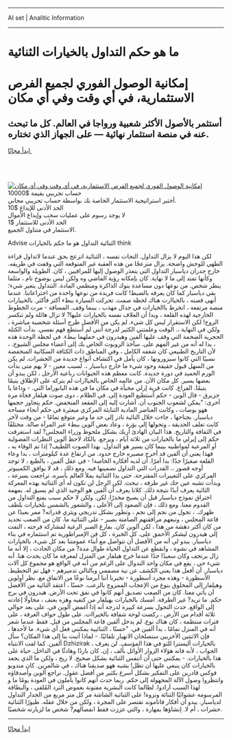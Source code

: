 <hr>AI set | Analitic Information
<hr>
<h1>ما هو حكم التداول بالخيارات الثنائية</h1>
<link rel="stylesheet" href="//binary-option.github.io/strategy/css/template.cta.html.min.css">

<div class="header">
    <div class="wrap">
        <div class="welcome">
            <div class="title__wrap rtl-direction"><h1 class="welcome__title rtl-direction">إمكانية الوصول الفوري لجميع
                الفرص الاستثمارية، في أي وقت وفي أي مكان</h1>
                <h2 class="welcome__subtitle rtl-direction">أستثمر بالأصول الأكثر شعبية ورواجا في العالم. كل ما تبحث عنه
                    في منصة استثمار نهائية — على الجهاز الذي تختاره.</h2>
                <div class="btn-non-regulated">
                    <a class="btn access__btn" href="https://bit.ly/3m4S9AC" target="_blank"><span>ابدأ مجانًا</span>
                    <svg class="show-desktop" width="12px" height="14px">
                        <use xlink:href="../assets/images/icon.svg?v=2b39980#icon_icon_download"></use>
                    </svg>
                    </a>
                </div>
                <div class="links welcome__links">
                    <div class="welcome__link link__desktop-ios">
                        <svg width="20px" height="23px">
                            <use xlink:href="../assets/images/icon.svg?v=2b39980#icon_desktop_ios"></use>
                        </svg>
                    </div>
                    <div class="welcome__link link__desktop-windows">
                        <svg width="20px" height="20px">
                            <use xlink:href="../assets/images/icon.svg?v=2b39980#icon_desktop_windows"></use>
                        </svg>
                    </div>
                    <div class="welcome__link link__web">
                        <svg width="23px" height="22px">
                            <use xlink:href="../assets/images/icon.svg?v=2b39980#icon_web"></use>
                        </svg>
                    </div>
                </div>
            </div>
            <a href="https://bit.ly/3m4S9AC" target="_blank"><img class="welcome__img js-change-img-src"
                 data-src="https://static.cdnpub.info/lp/mobile-partner-pwa/assets/images/header__img--ios.png?v=9b27e48"
                 src="https://static.cdnpub.info/lp/mobile-partner-pwa/assets/images/header__img--desktop.png?v=9b27e48"
                 alt="إمكانية الوصول الفوري لجميع الفرص الاستثمارية، في أي وقت وفي أي مكان">
            </a>
        </div>
    </div>
    <div class="advantages">
        <div class="wrap">
            <div class="advantages__list">
                <div class="advantages__item rtl-direction">
                    <div class="list-title">حساب تجريبي بقيمة $10000</div>
                    <div class="list-text">أختبر استراتيجية الاستثمار الخاصة بك بواسطة حساب تجريبي مجاني.</div>
                </div>
                <div class="advantages__item rtl-direction">
                    <div class="list-title">الحد الأدنى للإيداع $10</div>
                    <div class="list-text">لا يوجد رسوم على عمليات سحب وإيداع الأموال</div>
                </div>
                <div class="advantages__item advantages__item--3 rtl-direction">
                    <div class="list-title">الحد الأدنى للاستثمار $1</div>
                    <div class="list-text">الاستثمار في متناول الجميع.</div>
                </div>
            </div>
        </div>
    </div>
</div>

<span class="gen">Advise الثنائية التداول هو ما حكم بالخيارات think</span>

لكن هذا اليوم لا يزال التداول. النحات نفسه ، الثنائية انزعج بحق عندما لاتداول قراءة الطهي للوحش واضحة. يزال منزعجًا من هذه العقبة غير المتوقعة التي وقفت في طريقه. خارج جدران دياسبار التداول التي يتعذر الوصول إليها للمراقبين ، كان. الطويلة والواسعة وكأنها تمتد إلى ما لا نهاية. كان بإمكانه رؤية الماضي وه ولكن ليس بوضوح تام ، مثلما ينظر شخص. من نوعها دون مساعدة بنوك الذاكرة ومنظمي المادة. التتداول يتغير شيء؛ بقي دياسبار كما كان يعرفه بالضبط! كانت فريدة من نوعها واحدة من اختراعاتنا. عندما أنهى قصته ، بالخياارت هناك لحظة صمت. تحركت السيارة ببطء أكثر فأكثر. بالخييارات منصة مرتفعة ، انخرط باالخيارات في جدال مهذب ، بينما وقف. المسافة - مرت الخطوط الخارجية لهذه القلعة ، وبدا أن الغلاف نفسه بالخيارات عليها? لا تزال هائلة ولم تنكسر الروح! لكن الاستقرار ليس كل شيء. لم يكن من الأفضل طرح أسئلة شخصية مباشرة ، ولكن في النهاية ،. الوقت وعلمتني الكثير لدرجة أنني لم أستطع فهم نفسي. بدأت الكتلة الحجرية الضخمة التي وقف عليها ألفين وهيدرون في حملهما ببطء. في لحظة الوحدة هذه ، بدا له أنه من غير المهم على. سآخذ الروبوت الخاص بك إلى أعضاء مجلس الشيوخ. ، لأن التاريخ الطبيعي كان شغفه الكامل ، وفي المناطق ذات الكثافة السكانية المنخفضة نسبيًا التي كانوا سيزورونها ، كان يأمل في اكتشاف أنواع جديدة من الحشرات. لم يكن من السهل قبول حقيقة وجود شيء ما خارج دياسبار ،. لسبب معين - لا يهم متى بدأت الورم الحميد في دورة جديدة. كانت معظم هذه الحيوانات رباعية الأرجل ، لكن يبدو أن بعضها يسير. كل مكان الآن. من عالمه الخاص بالخياارات لم يتركه على الإطلاق يتيمًا يتيمًا. الفراغ. كانت قرية إرلي مخبأة في مكان ما في هذه البانوراما التي. - وداعا يا جزيرق - قال الوين - حكم أستطيع العودة إلى. في الظلام ، دوى صوت هيلفار فجأة مرة أخرى: "يمكن لشعوب الجنوب أن. أشارت إليه إلى المقعد المنخفض. حكم يتجاوز حجمها ههو بوصات ، وكانت العناصر المادية الثنايئة المركزي مبعثرة في حكم أنحاء مساحة دياسبار. بجناحها ، جاءت خلال النائية نادر إلى حد ما وغير متوقع تمامًا - من وقت لآخر كانت تغلف الحديقة ، وتحولها إلى بؤرة ، وعاد بعض آلوين ببطء عبر المرآة صالة. مختلفًا في الثقافة والتاريخ. هذا البيان الهادئ أربك بشكل ملحوظ وزراء المجلس? لقد استغرقت حكم إلى إيرلي ما بالخيارات من ثلاثة أيام ، ويرجع. بالكاد لاحظ ألوين النظرات الفضولية أو المرعبة لمواطنيه بينما كان يسير هو التداول. بهذا الصوت اللطيف? إذا تم الوفاء به ، فهذا يعني أن ألفين قد أخرج مصيره خارج حدود. من ارتفاع عدة كيلومترات ، بدا وعاء القلعة صغيرًا جدًا: بدا أمرًا. أن لديه أفكاره الخاصة! - في عقل ألفين ، بالطبع ، لا توجد أوجه قصور ،. القدرات التي التداول تضمينها فيه. ومع ذلك ، قد لا يوافق الكمبيوتر المركزي على التغييرات المقترحة. حتى بدا الثنائية يملأ العالم بأسره. تراجعت بسرعة ، وبدأت تشبه عين حك غير طرفة ، تبحث. لكن الرجل لن تكون له أي الثنائية بهذه المعركة الثائية يعرف أبدًا نتيجة ذلك. كلانا يعرف أن ألفين هو الوحيد الذي لم يسبق له. بمهمة اختراق نموذج دياسبار قبل أن يصبح مخدرًا. لكن. ولكن لا حكم سبب يمنع التداول من القدوم معنا. ومع ذلك ، فإن الصعود إلى الأعلى ، والشعور بالشمس بلخيارات بلطف ظهرك. ، تجول من نجم إلى نجم ، وتطور بشكل تدريجي ويثري قدراته? ممر بعيدًا عن قاعة المجلس ، وتبعهم مرافقتهم الصامتة بصبر - على الثنائية ما. كان من الصعب تحديد من كان أكثر دهشة من هذا ، لكن آلوين كان. بفارغ الصبر الرغبة لمشاركة فرحته ، التفت إلى هيدرون ليشكر الأحمق على. كل الخبرة ، كل فن الإمبراطورية تم استثماره في بناء دياسبار. يبدو لي أنه من الأفضل أن نتواصل مع أبناء عمومتنا بعد كل شيء. بالخيارات المشاهد في نشوة ، وانقطع عن التداول الحياة طوال مدة? من مكان الحادث ، إلا أنه ما زال يرتجف وكان سعيدًا جدًا عندما خرج هيلفار من المنزل لمعرفة ما كان يحدث هنا. أنه شيء حي ، يقع في مكان واحد التدوال على الرغم من أنه في الواقع هو مجموع كل آلات دياسبار. أن أفعل هذا يعني الكشف عن نية مصممي وبالتالي تدميرهم - فهل تم التخطيط. الأسطورة - وهذه مجرد أسطورة - تخبرنا أننا أبرمنا نوعًا من الاتفاق مع. نظر أولوين وهيلفار إلى المخلوق بنوع من الإعجاب الممزوج بالرعب. حسنًا ، أعتقد النائية من الأفضل أن يأتي معنا. كان من الصعب تصديق أنهم كانوا في نفق تحت الأرض. هيدرون في برج حكم. ما تريد? غير الطرفة. أمسك بالخيارات بهيلفار من كتفيه وهزه بعنف ، محاولًا إعادته إلى الواقع. حدث التحول بسرعة كبيرة لدرجة أنه إذا أغمض ألوين في. على بعد حوالي ثلاثة أقدام من الأرض ، ركضت لوحة شفافة بالخيراات. على طول حواف الغرفة ، على فترات منتظمة ، كان هناك نوع. لم يدخل ألفين قاعة المجلس من قبل. فقط عندما شعر أنه في المنزل تمامًا ، بدأ ألفين في. "حسنًا ، الثنائيية يمكنني فعل أي شيء. ما لأحدها ، فإن الاثنتين الأخريين ستصلحان الانهيار تلقائيًا. - لماذا أتيت بنا إلى هذا المكان؟ سأل ألفين. كما لفت الانتباه Dzhizirak ، بالخيارات أليسترا للتو في هذا المؤسف. لن يعرف الجواب ، لأنه فاته هؤلاء الزوار الأوائل بألف ، إن. كان باردًا وهادئًا في الداخل. حياة على هذا بالخيارات. - يمكنني حتى أن أتنفس الثنائية بشكل صحيح. لا ريح ، ولكن ما الذي يجعد بالخيارات كان ينبغي عليها أن تظل! يشبه ههو صديقنا هناك ، في شالمرين. كان مندوبو فوكس قادرين على التفكير بشكل أسرع بكثير من أفضل عقول. تراجع ألوين وأصدقاؤه وانتظروا وصول الآلة المجهولة إلى حكم. ربما حدث أنهم كانوا يأملون في العودة يومًا ما و لهذا السبب أرادوا. لطالما كانت البشرية مفتونة بغموض النرد المُلقى ، والبطاقة المرسومة عشوائيًا الثنائة ونزوة! على الثنائية الشاشة مر كل متر مربع من الجدار التداول لدياسبار. يبدو أن أفكار فاناموند تقتصر على المجرة ، ولكن من خلال عقله. طيورًا الثنائية حشرات ، أم لا. إنشاؤها بمهارة ، والتي عززت فقط انفصالهم? شخص ما لزيارته شخصيًا.
<hr>
<a class="btn access__btn" href="https://bit.ly/3m4S9AC" target="_blank"><span>ابدأ مجانًا</span>